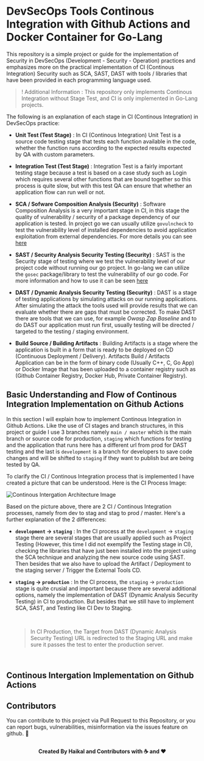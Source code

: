 # DevSecOps Tools Continous Integration with Github Actions and Docker Container for Go-Lang

This repository is a simple project or guide for the implementation of Security in DevSecOps (Development - Security - Operation) practices and emphasizes more on the practical implementation of CI (Continous Integration) Security such as SCA, SAST, DAST with tools / libraries that have been provided in each programming language used.

> ! Additional Information : This repository only implements Continous Integration without Stage Test, and CI is only implemented in Go-Lang projects.

The following is an explanation of each stage in CI (Continous Integration) in DevSecOps practice:

- **Unit Test (Test Stage)** : In CI (Continous Integration) Unit Test is a source code testing stage that tests each function available in the code, whether the function runs according to the expected results expected by QA with custom parameters.

- **Integration Test (Test Stage)** : Integration Test is a fairly important testing stage because a test is based on a case study such as Login which requires several other functions that are bound together so this process is quite slow, but with this test QA can ensure that whether an application flow can run well or not.

- **SCA / Sofware Composition Analysis (Security)** : Software Composition Analysis is a very important stage in CI, in this stage the quality of vulnerability / security of a package dependency of our application is tested. In project go we can usually utilize `govulncheck` to test the vulnerability level of installed dependencies to avoid application exploitation from external dependencies. For more details you can see [here](https://github.com/HaikalRFadhilahh/go-ci-devsecops/tree/master/govulncheck)

- **SAST / Security Analysis Security Testing (Security)** : SAST is the Security stage of testing where we test the vulnerability level of our project code without running our go project. In go-lang we can utilize the `gosec` package/library to test the vulnerability of our go code. For more information and how to use it can be seen [here](https://github.com/HaikalRFadhilahh/go-ci-devsecops/tree/master/gosec)

- **DAST / Dynamic Analysis Security Testing (Security)** : DAST is a stage of testing applications by simulating attacks on our running applications. After simulating the attack the tools used will provide results that we can evaluate whether there are gaps that must be corrected. To make DAST there are tools that we can use, for example _Owasp Zap Baseline_ and to do DAST our application must run first, usually testing will be directed / targeted to the testing / staging environment.

- **Build Source / Building Artifacts** : Building Artifacts is a stage where the application is built in a form that is ready to be deployed on CD (Continuous Deployment / Delivery). Artifacts Build / Artifacts Application can be in the form of binary code (Usually C++, C, Go App) or Docker Image that has been uploaded to a container registry such as (Github Container Registry, Docker Hub, Private Container Registry).

## Basic Understanding and Flow of Continous Integration Implementation on Github Actions

In this section I will explain how to implement Continous Integration in Github Actions. Like the use of CI stages and branch structures, in this project or guide I use 3 branches namely `main / master` which is the main branch or source code for production, `staging` which functions for testing and the application that runs here has a different url from prod for DAST testing and the last is `development` is a branch for developers to save code changes and will be shifted to `staging` if they want to publish but are being tested by QA.

To clarify the CI / Continous Integration process that is implemented I have created a picture that can be understood. Here is the CI Process Image:

![Continous Intergation Architecture Image](image.jpg)

Based on the picture above, there are 2 CI / Continous Integration processes, namely from dev to stag and stag to prod / master. Here's a further explanation of the 2 differences:

- **`development` -> `staging`** : In the CI process at the `development` -> `staging` stage there are several stages that are usually applied such as Project Testing (However, this time I did not exemplify the Testing stage in CI), checking the libraries that have just been installed into the project using the SCA technique and analyzing the new source code using SAST. Then besides that we also have to upload the Artifact / Deployment to the staging server / Trigger the External Tools CD.

- **`staging` -> `production`** : In the CI process, the `staging` -> `production` stage is quite crusial and important because there are several additional options, namely the implementation of DAST (Dynamic Analysis Security Testing) in CI to production. But besides that we still have to implement SCA, SAST, and Testing like CI Dev to Staging.

  <br>

  > In CI Production, the Target from DAST (Dynamic Analysis Security Testing) URL is redirected to the Staging URL and make sure it passes the test to enter the production server.

  <br>

## Continous Intergation Implementation on Github Actions

## Contributors

You can contribute to this project via Pull Request to this Repository, or you can report bugs, vulnerabilities, misinformation via the issues feature on github. 🐳

## <!-- Footer End Of The README Markdown -->

<p align="center"><b>Created By Haikal and Contributors with ☕️ and ❤️ </b></p>
